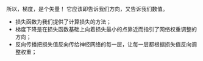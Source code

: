 <!--
 * @Author: matiastang
 * @Date: 2021-12-15 14:23:50
 * @LastEditors: matiastang
 * @LastEditTime: 2021-12-15 14:25:37
 * @FilePath: /matias-AI/md/基础/梯度下降.md
 * @Description: 
-->
所以，梯度，是个矢量！ 它应该即告诉我们方向，又告诉我们数值。

* 损失函数为我们提供了计算损失的方法；
* 梯度下降是在损失函数基础上向着损失最小的点靠近而指引了网络权重调整的方向；
* 反向传播把损失值反向传给神经网络的每一层，让每一层都根据损失值反向调整权重；